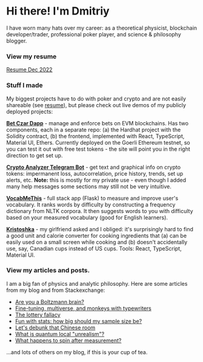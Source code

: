 # Hi there! I'm Dmitriy 

I have worn many hats over my career: as a theoretical physicist, blockchain developer/trader, professional poker player, and science & philosophy blogger. 

### View my resume

[Resume Dec 2022][resume]

### Stuff I made 

My biggest projects have to do with poker and crypto and are not easily shareable (see [resume][resume]), but please check out live demos of my publicly deployed projects:

**[Bet Czar Dapp](https://reasonmethis.github.io/bet-czar-frontend)** - manage and enforce bets on EVM blockchains. Has two components, each in a separate repo: (a) the Hardhat project with the Solidity contract, (b) the frontend, implemented with React, TypeScript, Material UI, Ethers. Currently deployed on the Goerli Ethereum testnet, so you can test it out with free test tokens - the site will point you in the right direction to get set up.

**[Crypto Analyzer Telegram Bot](https://t.me/bobthebonobobot)** - get text and graphical info on crypto tokens: impermanent loss, autocorrelation, price history, trends, set up alerts, etc. **Note:** this is mostly for my private use - even though I added many help messages some sections may still not be very intuitive.

**[VocabMeThis](https://www.reasonmethis.com/2021/05/vocabmethis-measure-and-improve-your.html)** - full stack app (Flask) to measure and improve user's vocabulary. It ranks words by difficulty by constructing a frequency dictionary from NLTK corpora. It then suggests words to you with difficulty based on your measured vocabulary (good for English learners).

**[Kristoshka](https://reasonmethis.github.io/kristoshka)** - my girlfriend asked and I obliged: it's surprisingly hard to find a good unit and calorie converter for cooking ingredients that (a) can be easily used on a small screen while cooking and (b) doesn't accidentally use, say, Canadian cups instead of US cups. Tools: React, TypeScript, Material UI.

### View my articles and posts.

I am a big fan of physics and analytic philosophy. Here are some articles from my blog and from Stackexchange:

* [Are you a Boltzmann brain?](https://www.reasonmethis.com/2021/02/are-you-boltzmann-brain.html)
* [Fine-tuning, multiverse, and monkeys with typewriters](https://www.reasonmethis.com/2021/01/fine-tuning-multiverse-and-monkeys.html)
* [The lottery fallacy](https://www.reasonmethis.com/2021/03/the-lottery-fallacy.html)
* [Fun with stats: how big should my sample size be?](https://www.reasonmethis.com/2022/10/fun-with-stats-how-big-should-my-sample.html)
* [Let's debunk that Chinese room](https://www.reasonmethis.com/2021/07/lets-try-to-debunk-that-chinese-room.html)
* [What is quantum local "unrealism"?](https://physics.stackexchange.com/a/600229/280578)
* [What happens to spin after measurement?](https://physics.stackexchange.com/questions/597862/what-happens-to-spin-after-measurement-does-it-evolve-and-randomise-like-positi/597872#597872)

...and lots of others on my blog, if this is your cup of tea.

[resume]: https://github.com/reasonmethis/Resume/raw/main/Dmitriy%20Vasilyuk%20Resume%20Dec%202022.pdf

